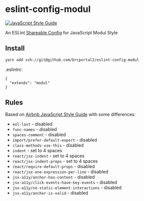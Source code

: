 # eslint-config-modul

[![JavaScript Style Guide](https://img.shields.io/badge/code_style-modul-brightgreen.svg)](https://github.com/brcportal2/eslint-config-modul)

An ESLint [Shareable Config](http://eslint.org/docs/developer-guide/shareable-configs) for JavaScript Modul Style

## Install

```bash
yarn add ssh://git@github.com/brcportal2/eslint-config-modul
```

.eslintrc:
```
{
  "extends": "modul"
}
```

## Rules

Based on [Airbnb JavaScript Style Guide](https://github.com/airbnb/javascript) with some differences:

- `eol-last` - disabled
- `func-names` - disabled
- `spaces-comment` - disabled
- `import/prefer-default-export` - disabled
- `class-methods-use-this` - disabled
- `indent` - set to 4 spaces
- `react/jsx-indent` - set to 4 spaces
- `react/jsx-indent-props` - set to 4 spaces
- `react/require-default-props` - disabled
- `react/jsx-one-expression-per-line` - disabled
- `jsx-a11y/anchor-has-content` - disabled
- `jsx-a11y/click-events-have-key-events` - disabled
- `jsx-a11y/no-static-element-interactions` - disabled
- `jsx-a11y/anchor-is-valid` - disabled